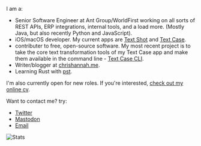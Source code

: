 I am a:
- Senior Software Engineer at Ant Group/WorldFirst working on all sorts of REST APIs, ERP integrations, internal tools, and a load more. (Mostly Java, but also recently Python and JavaScript).
- iOS/macOS developer. My current apps are [Text Shot](https://chrishannah.me/text-shot/) and [Text Case](https://textcase.app/).
- contributer to free, open-source software. My most recent project is to take the core text transformation tools of my Text Case app and make them available in the command line - [Text Case CLI](https://github.com/chrishannah/textcase-cli).
- Writer/blogger at [chrishannah.me](https://chrishannah.me).
- Learning Rust with [pst](https://github.com/chrishannah/pst).

I'm also currently open for new roles. If you're interested, [check out my online cv](https://chrishannah.me/cv).

Want to contact me? try:
- <a rel="me" href="https://twitter.com/chrishannah">Twitter</a>
- <a rel="me" href="https://fosstodon.org/@chrishannah">Mastodon</a>
- <a href="mailto:me@chrishannah.me">Email</a>

![Stats](https://github-readme-stats.vercel.app/api?username=chrishannah&show_icons=true&theme=tokyonight)
